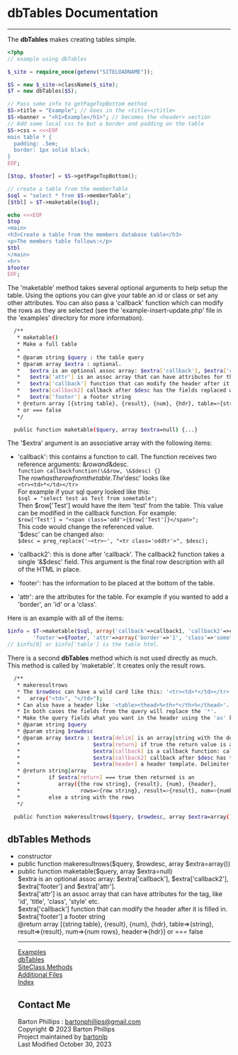# dbTables Documentation

---

The **dbTables** makes creating tables simple.

```php
<?php
// example using dbTables

$_site = require_once(getenv("SITELOADNAME"));

$S = new $_site->className($_site);
$T = new dbTables($S);

// Pass some info to getPageTopBottom method
$S->title = "Example"; // Goes in the <title></title>
$S->banner = "<h1>Example</h1>"; // becomes the <header> section
// Add some local css to but a border and padding on the table 
$S->css = <<<EOF
main table * {
  padding: .5em;
  border: 1px solid black;
}
EOF;

[$top, $footer] = $S->getPageTopBottom();

// create a table from the memberTable
$sql = "select * from $S->memberTable";
[$tbl] = $T->maketable($sql);

echo <<<EOF
$top
<main>
<h3>Create a table from the members database table</h3>
<p>The members table follows:</p>
$tbl
</main>
<hr>
$footer
EOF;
```

The 'maketable' method takes several optional arguments to help setup the table. 
Using the options you can give your table an id or class or set any other attributes. 
You can also pass a 'callback' function which can modify the rows as they are selected 
(see the 'example-insert-update.php' file in the 'examples' directory for more information).

```bash
  /**
   * maketable()
   * Make a full table
   *
   * @param string $query : the table query
   * @param array $extra : optional. 
   *   $extra is an optional assoc array: $extra['callback'], $extra['callback2'], $extra['footer'] and $extra['attr'].
   *   $extra['attr'] is an assoc array that can have attributes for the <table> tag, like 'id', 'title', 'class', 'style' etc.
   *   $extra['callback'] function that can modify the header after it is filled in.
   *   $extra[callback2] callback after $desc has the fields replaced with $row values.
   *   $extra['footer'] a footer string 
   * @return array [{string table}, {result}, {num}, {hdr}, table=>{string}, result=>{result}, num=>{num rows}, header=>{hdr}]
   * or === false
   */

  public function maketable($query, array $extra=null) {...}
```

The '$extra' argument is an associative array with the following items:

* 'callback': this contains a function to call. The function receives two reference arguments:
\&$row and \&$desc.  
`function callbackfunction(\&$row, \&$desc) {}`    
The $row has the row from the table. The '$desc' looks like  
`<tr><td>*</td></tr>`  
For example if your sql query looked like this:  
`$sql = "select test as Test from sometable";`    
Then \$row['Test'] would have the item 'test' from the table. This value can be modified in the
callback function. For example:  
`$row['Test'] = "<span class='odd'>{$row['Test']}</span>";`  
This code would change the referenced value.  
'\$desc' can be changed also:   
`$desc = preg_replace('~<tr>~', "<tr class='oddtr'>", $desc);`

* 'callback2': this is done after 'callback'. The callback2 function takes a single '&$desc' 
field. This argument is the final row description with all of the HTML in place.

* 'footer': has the information to be placed at the bottom of the table.

* 'attr': are the attributes for the table. For example if you wanted to add a 'border', an 
'id' or a 'class'.

Here is an example with all of the items:

```php
$info = $T->maketable($sql, array('callback'=>callback1, 'callback2'=>callback2,  
        'footer'=>$footer, 'attr'=>array('border'=>'1', 'class'=>'something')));
// $info[0] or $info['table'] is the table html.
```

There is a second **dbTables** method which is not used directly as much. This method is called by 'maketable'. It creates only the result rows.

```bash
  /**
   * makeresultrows
   * The $rowdesc can have a wild card like this: '<tr><td>*</td></tr>'. Then make the $extra[delim] be
   *   array("<td>", "</td>");
   * Can also have a header like '<table><thead>%<th>*</th>%</thead>'. The header delimiter is always %.
   * In both cases the fields from the query will replace the '*'.
   * Make the query fields what you want in the header using the 'as' keywork.
   * @param string $query
   * @param string $rowdesc
   * @param array $extra : $extra[delim] is an array|string with the delimiter,
   *                       $extra[return] if true the return value is an ARRAY else just a string with the rows
   *                       $extra[callback] is a callback function: calback(&$row, &$desc);
   *                       $extra[callback2] callback after $desc has the fields replaced with $row values.
   *                       $extra[header] a header template. Delimiter is % around for example '%<th>*</th>%'
   * @return string|array
   *         if $extra[return] === true then returned is an
   *            array({the row string}, {result}, {num}, {header},
   *                   rows=>{row string}, result=>{result}, num=>{number of rows}, header=>{header})
   *         else a string with the rows
   */
  
  public function makeresultrows($query, $rowdesc, array $extra=array()) {...}
```

## dbTables Methods

* constructor
* public function makeresultrows($query, $rowdesc, array $extra=array())
* public function maketable($query, array $extra=null)  
$extra is an optional assoc array: $extra['callback'], $extra['callback2'], $extra['footer'] and $extra['attr'].  
$extra['attr'] is an assoc array that can have attributes for the <table> tag, like 'id', 'title', 'class', 'style' etc.  
$extra['callback'] function that can modify the header after it is filled in.  
$extra['footer'] a footer string   
@return array [{string table}, {result}, {num}, {hdr}, table=>{string}, result=>{result}, num=>{num rows}, header=>{hdr}] or === false

---

[Examples](examples.html)  
[dbTables](dbTables.html)  
[SiteClass Methods](siteclass.html)  
[Additional Files](files.html)  
[Index](index.html)

## Contact Me

Barton Phillips : [bartonphillips@gmail.com](mailto://bartonphillips@gmail.com)  
Copyright &copy; 2023 Barton Phillips  
Project maintained by [bartonlp](https://github.com/bartonlp)  
Last Modified October 30, 2023
